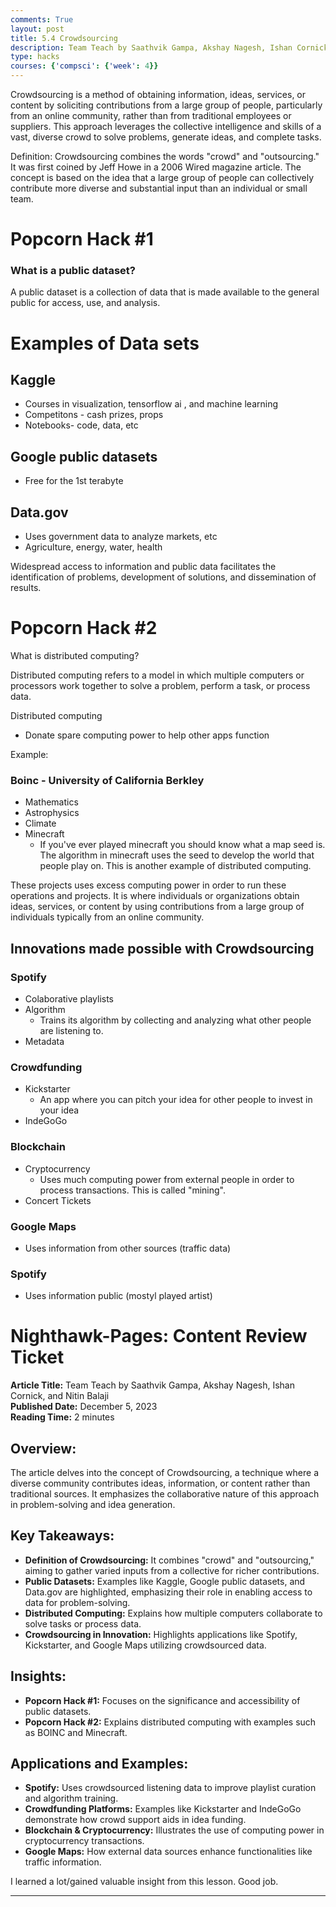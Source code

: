 ```yaml
---
comments: True
layout: post
title: 5.4 Crowdsourcing
description: Team Teach by Saathvik Gampa, Akshay Nagesh, Ishan Cornick, and Nitin Balaji
type: hacks
courses: {'compsci': {'week': 4}}
---
```


Crowdsourcing is a method of obtaining information, ideas, services, or content by soliciting contributions from a large group of people, particularly from an online community, rather than from traditional employees or suppliers. This approach leverages the collective intelligence and skills of a vast, diverse crowd to solve problems, generate ideas, and complete tasks.


Definition: Crowdsourcing combines the words "crowd" and "outsourcing." It was first coined by Jeff Howe in a 2006 Wired magazine article. The concept is based on the idea that a large group of people can collectively contribute more diverse and substantial input than an individual or small team.

# Popcorn Hack #1


### What is a public dataset?

A public dataset is a collection of data that is made available to the general public for access, use, and analysis. 

# Examples of Data sets

## Kaggle
- Courses in visualization, tensorflow ai , and machine learning
- Competitons - cash prizes, props
- Notebooks- code, data, etc

## Google public datasets
- Free for the 1st terabyte

## Data.gov
- Uses government data to analyze markets, etc
- Agriculture, energy, water, health


Widespread access to information and public data facilitates the identification of problems, development of solutions, and dissemination of results.

# Popcorn Hack #2


What is distributed computing?


Distributed computing refers to a model in which multiple computers or processors  work together to solve a problem, perform a task, or process data. 

Distributed computing

- Donate spare computing power to help other apps function


Example:
### Boinc - University of California Berkley
- Mathematics
- Astrophysics
- Climate
- Minecraft
  - If you've ever played minecraft you should know what a map seed is. The algorithm in minecraft uses the seed to develop the world that people play on. This is another example of distributed computing.


These projects uses excess computing power in order to run these operations and projects. It is where individuals or organizations obtain ideas, services, or content by using contributions from a large group of individuals typically from an online community.

## Innovations made possible with Crowdsourcing

### Spotify
- Colaborative playlists
- Algorithm
    - Trains its algorithm by collecting and analyzing what other people are listening to.
- Metadata

### Crowdfunding
- Kickstarter
    - An app where you can pitch your idea for other people to invest in your idea
- IndeGoGo

### Blockchain
- Cryptocurrency
    - Uses much computing power from external people in order to process transactions. This is called "mining".
- Concert Tickets

### Google Maps
- Uses information from other sources (traffic data)

### Spotify

- Uses information public (mostyl played artist)




# Nighthawk-Pages: Content Review Ticket

**Article Title:** Team Teach by Saathvik Gampa, Akshay Nagesh, Ishan Cornick, and Nitin Balaji  
**Published Date:** December 5, 2023  
**Reading Time:** 2 minutes

## Overview:

The article delves into the concept of Crowdsourcing, a technique where a diverse community contributes ideas, information, or content rather than traditional sources. It emphasizes the collaborative nature of this approach in problem-solving and idea generation.

## Key Takeaways:

- **Definition of Crowdsourcing:** It combines "crowd" and "outsourcing," aiming to gather varied inputs from a collective for richer contributions.
- **Public Datasets:** Examples like Kaggle, Google public datasets, and Data.gov are highlighted, emphasizing their role in enabling access to data for problem-solving.
- **Distributed Computing:** Explains how multiple computers collaborate to solve tasks or process data.
- **Crowdsourcing in Innovation:** Highlights applications like Spotify, Kickstarter, and Google Maps utilizing crowdsourced data.

## Insights:

- **Popcorn Hack #1:** Focuses on the significance and accessibility of public datasets.
- **Popcorn Hack #2:** Explains distributed computing with examples such as BOINC and Minecraft.

## Applications and Examples:

- **Spotify:** Uses crowdsourced listening data to improve playlist curation and algorithm training.
- **Crowdfunding Platforms:** Examples like Kickstarter and IndeGoGo demonstrate how crowd support aids in idea funding.
- **Blockchain & Cryptocurrency:** Illustrates the use of computing power in cryptocurrency transactions.
- **Google Maps:** How external data sources enhance functionalities like traffic information.



I learned a lot/gained valuable insight from this lesson. Good job. 

--- 

